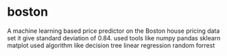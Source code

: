 # boston
A machine learning based price predictor on the Boston house pricing data set  it give standard deviation of 0.84. used tools like numpy pandas sklearn matplot used algorithm like decision tree  linear regression random forrest
